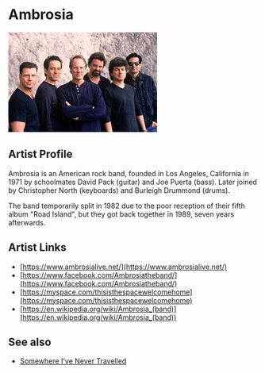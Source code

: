 # Ambrosia

![](../../assets/artists/Ambrosia.png)

## Artist Profile

Ambrosia is an American rock band, founded in Los Angeles, California in 1971 by schoolmates David Pack (guitar) and Joe Puerta (bass). Later joined by Christopher North (keyboards) and Burleigh Drummond (drums).

The band temporarily split in 1982 due to the poor reception of their fifth album "Road Island", but they got back together in 1989, seven years afterwards.

## Artist Links

- [https://www.ambrosialive.net/](https://www.ambrosialive.net/)
- [https://www.facebook.com/Ambrosiatheband/](https://www.facebook.com/Ambrosiatheband/)
- [https://myspace.com/thisisthespacewelcomehome](https://myspace.com/thisisthespacewelcomehome)
- [https://en.wikipedia.org/wiki/Ambrosia_(band)](https://en.wikipedia.org/wiki/Ambrosia_(band))


## See also

- [Somewhere I've Never Travelled](Somewhere_Ive_Never_Travelled.md)
